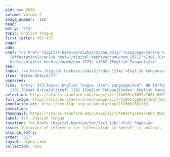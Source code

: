 ```yaml
---
pid: num_0590
volume: Volume 2
image_number: '126'
head:
entry: '473'
topic: English Tongue
first_letter: 451-475
page:
add:
xref: "<a href='/digital-beehive/alpha3/alpha_0511/'>Language</a>|<a href='/digital-beehive/num1/num_0099/'>96
  [Affectation]</a>|<a href='/digital-beehive/num6/num_1971/'>1381 [Great Britain]</a>|<a
  href='/digital-beehive/num6/num_1973/'>1382 [English Tongue]</a>"
see:
index: "<a href='/digital-beehive/index2/index_1234/'>English tongue</a>"
item: "#item-0b1ecdc77"
unparsed:
line: 'Entry: 473|Topic: English Tongue |Xref: Language|Xref: 96 [Affectation]|Xref:
  1381 [Great Britain]|Xref: 1382 [English Tongue]|Index: English tongue|#item-0b1ecdc77'
selection: https://stacks.stanford.edu/image/iiif/fm855tg5659/1607_0593/826,2207,2995,926/full/0/default.jpg
full_image: https://stacks.stanford.edu/image/iiif/fm855tg5659/1607_0593/full/full/0/default.jpg
annotation_uri: http://dev.llgc.org.uk/annotation/1576682601118
insertion:
thumbnail: https://stacks.stanford.edu/image/iiif/fm855tg5659/1607_0593/826,2207,600,180/250,/0/default.jpg
label: 473. English Tongue
location: "<a href='/digital-beehive/toc/toc2_116/'>Full Page</a>"
issue: The point of reference for "affectation in Speech" is unclear.
also_in_entry:
order: '317'
layout: alpha_item
collection: num2
---
```


